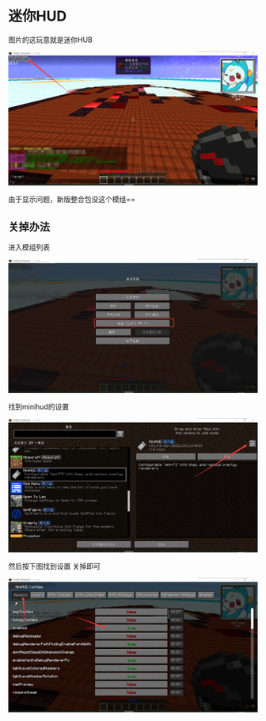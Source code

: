 # 迷你HUD

图片的这玩意就是迷你HUB

![image-20210206220842796](./hub.assets/image-20210206220842796.png)

由于显示问题，新版整合包没这个模组==

## 关掉办法

进入模组列表

![image-20210206222036278](./hub.assets/image-20210206222036278.png)

找到minihud的设置

![image-20210206222118679](./hub.assets/image-20210206222118679.png)

然后按下图找到设置 关掉即可

![image-20210206222230202](./hub.assets/image-20210206222230202.png)